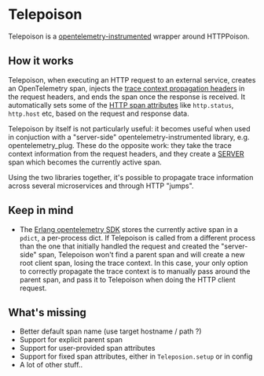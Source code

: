 # Telepoison

Telepoison is a [opentelemetry-instrumented](https://github.com/open-telemetry/opentelemetry-specification/blob/master/specification/glossary.md#instrumented-library) wrapper around HTTPPoison.

## How it works

Telepoison, when executing an HTTP request to an external service, creates an OpenTelemetry span, injects
the [trace context propagation headers](https://www.w3.org/TR/trace-context/) in the request headers, and
ends the span once the response is received.
It automatically sets some of the [HTTP span attributes](https://github.com/open-telemetry/opentelemetry-specification/blob/master/specification/trace/semantic_conventions/http.md) like `http.status`, `http.host` etc,
based on the request and response data.

Telepoison by itself is not particularly useful: it becomes useful when used in conjuction with a "server-side"
opentelemetry-instrumented library, e.g. opentelemetry_plug.
These do the opposite work: they take the trace context information from the request headers,
and they create a [SERVER](https://github.com/open-telemetry/opentelemetry-specification/blob/master/specification/trace/api.md#spankind) span which becomes the currently active span.

Using the two libraries together, it's possible to propagate trace information across several microservices and
through HTTP "jumps".

## Keep in mind

* The [Erlang opentelemetry SDK](https://github.com/open-telemetry/opentelemetry-erlang) stores
the currently active span in a `pdict`, a per-process dict.
If Telepoison is called from a different process than the one that initially handled the request and created
the "server-side" span, Telepoison won't find a parent span and will create a new root client span,
losing the trace context.
In this case, your only option to correctly propagate the trace context is to manually pass around the parent
span, and pass it to Telepoison when doing the HTTP client request.

## What's missing

* Better default span name (use target hostname / path ?)
* Support for explicit parent span
* Support for user-provided span attributes
* Support for fixed span attributes, either in `Teleposion.setup` or in config
* A lot of other stuff..
